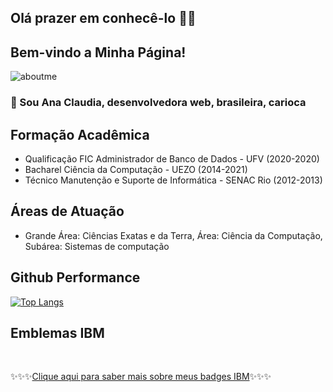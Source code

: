 ## Olá prazer em conhecê-lo 👋😄

## Bem-vindo a Minha Página!

![aboutme](https://user-images.githubusercontent.com/11504380/102703973-ba95d600-4254-11eb-9bf6-a4b81f513732.gif)

### 💬 Sou Ana Claudia, desenvolvedora web, brasileira, carioca

## Formação Acadêmica
- Qualificação FIC Administrador de Banco de Dados - UFV (2020-2020)
- Bacharel Ciência da Computação - UEZO (2014-2021)
- Técnico Manutenção e Suporte de Informática - SENAC Rio (2012-2013)


## Áreas de Atuação
- Grande Área: Ciências Exatas e da Terra, Área: Ciência da Computação, Subárea: Sistemas de computação

## Github Performance
[![Top Langs](https://github-readme-stats.vercel.app/api/top-langs/?username=Aninhacgs)](https://github.com/Aninhacgs/github-readme-stats)

## Emblemas IBM

<br>
<p>✨✨✨<a href = "https://www.youracclaim.com/users/ana-claudia-gomes-souza.0d25e1a7/badges">Clique aqui para saber mais sobre meus badges IBM</a>✨✨✨</p>

<br>







<!--
**Aninhacgs/Aninhacgs** is a ✨ _special_ ✨ repository because its `README.md` (this file) appears on your GitHub profile.

Here are some ideas to get you started:

- 🔭 I’m currently working on ...
- 🌱 I’m currently learning ...
- 👯 I’m looking to collaborate on ...
- 🤔 I’m looking for help with ...
- 💬 Ask me about ...
- 📫 How to reach me: ...
- 😄 Pronouns: ...
- ⚡ Fun fact: ...
-->
